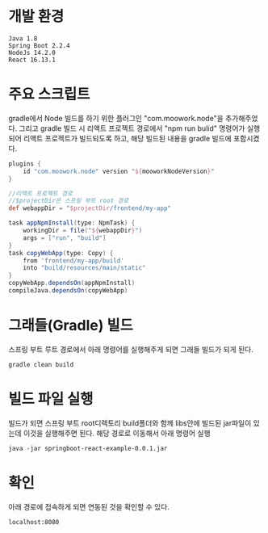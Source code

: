 # 개발 환경
```
Java 1.8
Spring Boot 2.2.4
NodeJs 14.2.0
React 16.13.1
```
# 주요 스크립트
gradle에서 Node 빌드를 하기 위한 플러그인 "com.moowork.node"을 추가해주었다.
그리고 gradle 빌드 시 리액트 프로젝트 경로에서 "npm run bulid" 명령어가 실행되어 리액트 프로젝트가 빌드되도록 하고, 해당 빌드된 내용을 gradle 빌드에 포함시켰다.
```groovy
plugins {
    id "com.moowork.node" version "${mooworkNodeVersion}"
}

//리액트 프로젝트 경로
//$projectDir은 스프링 부트 root 경로
def webappDir = "$projectDir/frontend/my-app"

task appNpmInstall(type: NpmTask) {
    workingDir = file("${webappDir}")
    args = ["run", "build"]
}
task copyWebApp(type: Copy) {
    from 'frontend/my-app/build'
    into "build/resources/main/static"
}
copyWebApp.dependsOn(appNpmInstall)
compileJava.dependsOn(copyWebApp)
```
# 그래들(Gradle) 빌드
스프링 부트 루트 경로에서 아래 명령어를 실행해주게 되면 그래들 빌드가 되게 된다. 

    gradle clean build

# 빌드 파일 실행
빌드가 되면 스프링 부트 root디렉토리 build폴더와 함께 libs안에 빌드된 jar파일이 있는데 이것을 실행해주면 된다. 해당 경로로 이동해서 아래 명령어 실행

    java -jar springboot-react-example-0.0.1.jar
    
# 확인
아래 경로에 접속하게 되면 연동된 것을 확인할 수 있다.

    localhost:8080